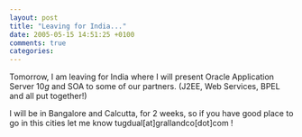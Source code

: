 ```yaml
---
layout: post
title: "Leaving for India..."
date: 2005-05-15 14:51:25 +0100
comments: true
categories:
---
```

Tomorrow, I am leaving for India where I will present Oracle Application Server 10*g* and SOA to some of our partners. (J2EE, Web Services, BPEL and all put together!)

I will be in Bangalore and Calcutta, for 2 weeks, so if you have good place to go in this cities let me know tugdual[at]grallandco[dot]com !
